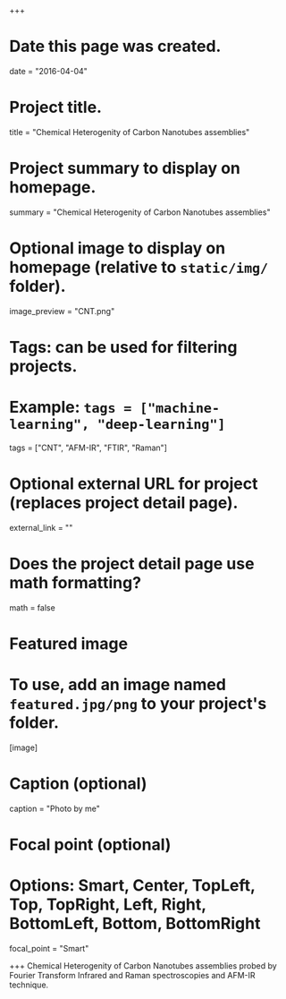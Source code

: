 +++
# Date this page was created.
date = "2016-04-04"

# Project title.
title = "Chemical Heterogenity of Carbon Nanotubes assemblies"

# Project summary to display on homepage.
summary = "Chemical Heterogenity of Carbon Nanotubes assemblies"

# Optional image to display on homepage (relative to `static/img/` folder).
image_preview = "CNT.png"

# Tags: can be used for filtering projects.
# Example: `tags = ["machine-learning", "deep-learning"]`
tags = ["CNT", "AFM-IR", "FTIR", "Raman"]

# Optional external URL for project (replaces project detail page).
external_link = ""

# Does the project detail page use math formatting?
math = false

# Featured image
# To use, add an image named `featured.jpg/png` to your project's folder. 
[image]
  # Caption (optional)
  caption = "Photo by me"
  
  # Focal point (optional)
  # Options: Smart, Center, TopLeft, Top, TopRight, Left, Right, BottomLeft, Bottom, BottomRight
  focal_point = "Smart"



+++
Chemical Heterogenity of Carbon Nanotubes assemblies probed by Fourier Transform Infrared and Raman spectroscopies and AFM-IR technique.
